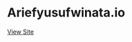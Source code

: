 # Ariefyusufwinata.io

<a href="https://ariefyusufwinata.github.io/PenugasanOnion-8rave/">View Site</a>
